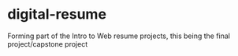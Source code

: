 # digital-resume
Forming part of the Intro to Web resume projects, this being the final project/capstone project 
